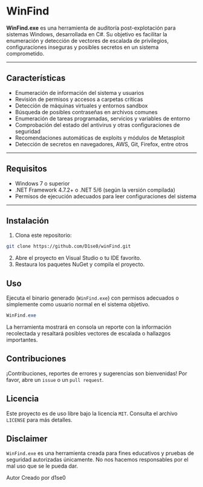 # WinFind

**WinFind.exe** es una herramienta de auditoría post-explotación para sistemas Windows, desarrollada en C#. Su objetivo es facilitar la enumeración y detección de vectores de escalada de privilegios, configuraciones inseguras y posibles secretos en un sistema comprometido.

---

## Características

- Enumeración de información del sistema y usuarios
- Revisión de permisos y accesos a carpetas críticas
- Detección de máquinas virtuales y entornos sandbox
- Búsqueda de posibles contraseñas en archivos comunes
- Enumeración de tareas programadas, servicios y variables de entorno
- Comprobación del estado del antivirus y otras configuraciones de seguridad
- Recomendaciones automáticas de exploits y módulos de Metasploit
- Detección de secretos en navegadores, AWS, Git, Firefox, entre otros

---

## Requisitos

- Windows 7 o superior
- .NET Framework 4.7.2+ o .NET 5/6 (según la versión compilada)
- Permisos de ejecución adecuados para leer configuraciones del sistema

---

## Instalación

1. Clona este repositorio:

```bash
git clone https://github.com/D1se0/winFind.git
```

2. Abre el proyecto en Visual Studio o tu IDE favorito.
3. Restaura los paquetes NuGet y compila el proyecto.

## Uso

Ejecuta el binario generado (`WinFind.exe`) con permisos adecuados o simplemente como usuario normal en el sistema objetivo.

```powershell
WinFind.exe
```

La herramienta mostrará en consola un reporte con la información recolectada y resaltará posibles vectores de escalada o hallazgos importantes.

## Contribuciones

¡Contribuciones, reportes de errores y sugerencias son bienvenidas!
Por favor, abre un `issue` o un `pull request`.

## Licencia

Este proyecto es de uso libre bajo la licencia `MIT`. Consulta el archivo `LICENSE` para más detalles.

## Disclaimer

`WinFind.exe` es una herramienta creada para fines educativos y pruebas de seguridad autorizadas únicamente. No nos hacemos responsables por el mal uso que se le pueda dar.

Autor
Creado por d1se0
